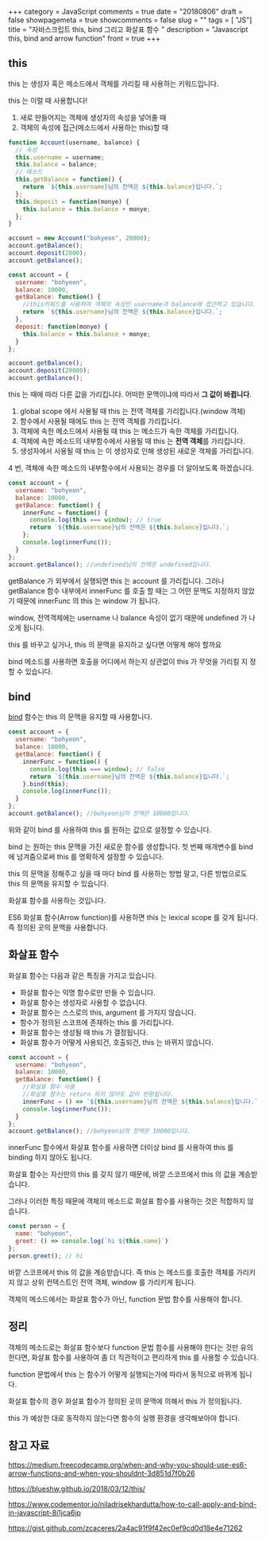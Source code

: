 +++
category = JavaScript
comments = true
date = "20180806"
draft = false
showpagemeta = true
showcomments = false
slug = ""
tags = [ "JS"]
title = "자바스크립트 this, bind 그리고 화살표 함수 "
description = "Javascript this, bind and arrow function"
front = true
+++

## this

this 는 생성자 혹은 메소드에서 객체를 가리킬 때 사용하는 키워드입니다.

this 는 이럴 때 사용합니다!

1.  새로 만들어지는 객체에 생성자의 속성을 넣어줄 때
2.  객체의 속성에 접근(메소드에서 사용하는 this)할 때

```js
function Account(username, balance) {
  // 속성
  this.username = username;
  this.balance = balance;
  // 메소드
  this.getBalance = function() {
    return `${this.username}님의 잔액은 ${this.balance}입니다.`;
  };
  this.deposit = function(monye) {
    this.balance = this.balance + monye;
  };
}

account = new Account("bohyeon", 20000);
account.getBalance();
account.deposit(2000);
account.getBalance();
```

```js
const account = {
  username: "bohyeon",
  balance: 10000,
  getBalance: function() {
    //this키워드를 사용하여 객체의 속성인 username과 balance에 접근하고 있습니다.
    return `${this.username}님의 잔액은 ${this.balance}입니다.`;
  },
  deposit: function(monye) {
    this.balance = this.balance + monye;
  }
};

account.getBalance();
account.deposit(20000);
account.getBalance();
```

this 는 때에 따라 다른 값을 가리킵니다. 어떠한 문맥이냐에 따라서 **그 값이 바뀝니다**.

1.  global scope 에서 사용될 때 this 는 전역 객체를 가리킵니다.(window 객체)
2.  함수에서 사용될 때에도 this 는 전역 객체를 가리킵니다.
3.  객체에 속한 메소드에서 사용될 때 this 는 메소드가 속한 객체를 가리킵니다.
4.  객체에 속한 메소드의 내부함수에서 사용될 때 this 는 **전역 객체**를 가리킵니다.
5.  생성자에서 사용될 때 this 는 이 생성자로 인해 생성된 새로운 객체를 가리킵니다.

4 번, 객체에 속한 메소드의 내부함수에서 사용되는 경우를 더 알아보도록 하겠습니다.

```js
const account = {
  username: "bohyeon",
  balance: 10000,
  getBalance: function() {
    innerFunc = function() {
      console.log(this === window); // true
      return `${this.username}님의 잔액은 ${this.balance}입니다.`;
    };
    console.log(innerFunc());
  }
};
account.getBalance(); //undefined님의 잔액은 undefined입니다.
```

getBalance 가 외부에서 실행되면 this 는 account 를 가리킵니다. 그러나 getBalance 함수 내부에서 innerFunc 를 호출 할 때는 그 어떤 문맥도 지정하지 않았기 때문에 innerFunc 의 this 는 window 가 됩니다.

window, 전역객체에는 username 나 balance 속성이 없기 때문에 undefined 가 나오게 됩니다.

this 를 바꾸고 싶거나, this 의 문맥을 유지하고 싶다면 어떻게 해야 할까요

bind 메소드를 사용하면 호출을 어디에서 하는지 상관없이 this 가 무엇을 가리킬 지 정할 수 있습니다.

## bind

[bind](https://developer.mozilla.org/en-US/docs/Web/JavaScript/Reference/Global_objects/Function/bind) 함수는 this 의 문맥을 유지할 때 사용합니다.

```js
const account = {
  username: "bohyeon",
  balance: 10000,
  getBalance: function() {
    innerFunc = function() {
      console.log(this === window); // false
      return `${this.username}님의 잔액은 ${this.balance}입니다.`;
    }.bind(this);
    console.log(innerFunc());
  }
};
account.getBalance(); //bohyeon님의 잔액은 10000입니다.
```

위와 같이 bind 를 사용하여 this 를 원하는 값으로 설정할 수 있습니다.

bind 는 원하는 this 문맥을 가진 새로운 함수를 생성합니다. 첫 번째 매개변수를 bind 에 넘겨줌으로써 this 를 명확하게 설정할 수 있습니다.

this 의 문맥을 정해주고 싶을 때 마다 bind 를 사용하는 방법 말고, 다른 방법으로도 this 의 문맥을 유지할 수 있습니다.

화살표 함수를 사용하는 것입니다.

ES6 화살표 함수(Arrow function)를 사용하면 this 는 lexical scope 를 갖게 됩니다. 즉 정의된 곳의 문맥을 사용합니다.

## 화살표 함수

화살표 함수는 다음과 같은 특징을 가지고 있습니다.

- 화살표 함수는 익명 함수로만 만들 수 있습니다.
- 화살표 함수는 생성자로 사용할 수 없습니다.
- 화살표 함수는 스스로의 this, argument 를 가지지 않습니다.
- 함수가 정의된 스코프에 존재하는 this 를 가리킵니다.
- 화살표 함수는 생성될 때 this 가 결정됩니다.
- 화살표 함수가 어떻게 사용되건, 호출되건, this 는 바뀌지 않습니다.

```js
const account = {
  username: "bohyeon",
  balance: 10000,
  getBalance: function() {
    //화살표 함수 사용
    //화살표 함수는 return 하지 않아도 값이 반환됩니다.
    innerFunc = () => `${this.username}님의 잔액은 ${this.balance}입니다.`;
    console.log(innerFunc());
  }
};
account.getBalance(); //bohyeon님의 잔액은 10000입니다.
```

innerFunc 함수에서 화살표 함수를 사용하면 더이상 bind 를 사용하여 this 를 binding 하지 않아도 됩니다.

화살표 함수는 자신만의 this 를 갖지 않기 때문에, 바깥 스코프에서 this 의 값을 계승받습니다.

그러나 이러한 특징 때문에 객체의 메소드로 화살표 함수를 사용하는 것은 적합하지 않습니다.

```js
const person = {
  name: "bohyeon",
  greet: () => console.log(`hi ${this.name}`)
};
person.greet(); // hi
```

바깥 스코프에서 this 의 값을 계승받습니다. 즉 this 는 메소드를 호출한 객체를 가리키지 않고 상위 컨텍스트인 전역 객체, window 를 가리키게 됩니다.

객체의 메소드에서는 화살표 함수가 아닌, function 문법 함수를 사용해야 합니다.

## 정리

객체의 메소드로는 화살표 함수보다 function 문법 함수를 사용해야 한다는 것만 유의한다면,
화살표 함수를 사용하여 좀 더 직관적이고 편리하게 this 를 사용할 수 있습니다.

function 문법에서 this 는 함수가 어떻게 실행되는가에 따라서 동적으로 바뀌게 됩니다.

화살표 함수의 경우 화살표 함수가 정의된 곳의 문맥에 의해서 this 가 정의됩니다.

this 가 예상한 대로 동작하지 않는다면 함수의 실행 환경을 생각해보아야 합니다.

## 참고 자료

https://medium.freecodecamp.org/when-and-why-you-should-use-es6-arrow-functions-and-when-you-shouldnt-3d851d7f0b26

https://blueshw.github.io/2018/03/12/this/

https://www.codementor.io/niladrisekhardutta/how-to-call-apply-and-bind-in-javascript-8i1jca6jp

https://gist.github.com/zcaceres/2a4ac91f9f42ec0ef9cd0d18e4e71262
